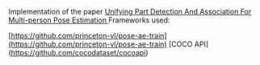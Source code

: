 Implementation of the paper [Unifying Part Detection And Association For Multi-person Pose Estimation 
](https://openreview.net/forum?id=SJxSn0EYvS)
Frameworks used:

[https://github.com/princeton-vl/pose-ae-train](https://github.com/princeton-vl/pose-ae-train)
[COCO API] (https://github.com/cocodataset/cocoapi)
